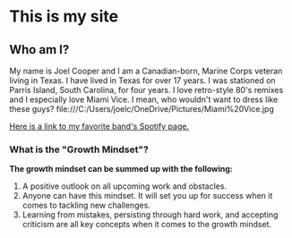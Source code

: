 # This is my site

## Who am I?
My name is Joel Cooper and I am a Canadian-born, Marine Corps veteran living in Texas. I have lived in Texas for
over 17 years. I was stationed on Parris Island, South Carolina, for four years. I love retro-style 80's remixes and
I especially love Miami Vice. I mean, who wouldn't want to dress like these guys?
file:///C:/Users/joelc/OneDrive/Pictures/Miami%20Vice.jpg

[Here is a link to my favorite band's Spotify page.](https://open.spotify.com/artist/2NFrAuh8RQdQoS7iYFbckw?si=UmNiLzr5Qd2h9dffIG7iAw)

### What is the "Growth Mindset"?
**The growth mindset can be summed up with the following:**
1. A positive outlook on all upcoming work and obstacles.
2. Anyone can have this mindset. It will set you up for success when it comes to tackling new challenges.
3. Learning from mistakes, persisting through hard work, and accepting criticism are all key concepts when it comes to the growth mindset.
